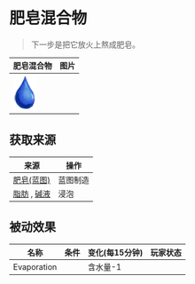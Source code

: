 # 肥皂混合物  
> 下一步是把它放火上熬成肥皂。  
  
  肥皂混合物  |   图片   
 ----  |  ----:   
   |  ![](Sprite/Thirst.png)   
  
## 获取来源  
来源  |  操作  
----  |  ----  
[肥皂(蓝图)](Bp_Soap.md)  |  蓝图制造  
[脂肪](Fat.md) , [碱液](LQ_Lye.md)  |  浸泡  
## 被动效果  
名称  |  条件  |  变化(每15分钟)  |  玩家状态  
----  |  ----  |  ----  |  ----  
Evaporation  |    |  含水量-1  |    
